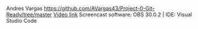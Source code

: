Andres Vargas
https://github.com/AVargas43/Project-0-Git-Ready/tree/master
[Video link](https://youtu.be/gx1CaW63ySA)
Screencast software: OBS 30.0.2 | IDE: Visual Studio Code
